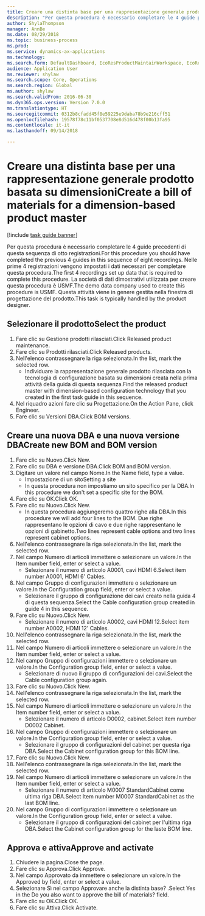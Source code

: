 ```yaml
--- 
title: Creare una distinta base per una rappresentazione generale prodotto basata su dimensioni
description: "Per questa procedura è necessario completare le 4 guide precedenti di questa sequenza di otto registrazioni."
author: ShylaThompson
manager: AnnBe
ms.date: 08/29/2018
ms.topic: business-process
ms.prod: 
ms.service: dynamics-ax-applications
ms.technology: 
ms.search.form: DefaultDashboard, EcoResProductMaintainWorkspace, EcoResProductOpenCasesFormPart, EcoResProductDetailsExtended, BOMConsistOf, BOMTable, InventItemIdLookupSimple, HcmWorkerLookUp
audience: Application User
ms.reviewer: shylaw
ms.search.scope: Core, Operations
ms.search.region: Global
ms.author: shylaw
ms.search.validFrom: 2016-06-30
ms.dyn365.ops.version: Version 7.0.0
ms.translationtype: HT
ms.sourcegitcommit: 0312b8cfadd45f8e59225e9daba78b9e216cff51
ms.openlocfilehash: 19578f78c11bf0537708e8d516d478f00b13fa95
ms.contentlocale: it-it
ms.lasthandoff: 09/14/2018

---
```

# <a name="create-a-bill-of-materials-for-a-dimension-based-product-master"></a><span data-ttu-id="cc794-103">Creare una distinta base per una rappresentazione generale prodotto basata su dimensioni</span><span class="sxs-lookup"><span data-stu-id="cc794-103">Create a bill of materials for a dimension-based product master</span></span>

[!include [task guide banner](../../includes/task-guide-banner.md)]

<span data-ttu-id="cc794-104">Per questa procedura è necessario completare le 4 guide precedenti di questa sequenza di otto registrazioni.</span><span class="sxs-lookup"><span data-stu-id="cc794-104">For this procedure you should have completed the previous 4 guides in this sequence of eight recordings.</span></span> <span data-ttu-id="cc794-105">Nelle prime 4 registrazioni vengono impostati i dati necessari per completare questa procedura.</span><span class="sxs-lookup"><span data-stu-id="cc794-105">The first 4 recordings set up data that is required to complete this procedure.</span></span> <span data-ttu-id="cc794-106">La società di dati dimostrativi utilizzata per creare questa procedura è USMF.</span><span class="sxs-lookup"><span data-stu-id="cc794-106">The demo data company used to create this procedure is USMF.</span></span> <span data-ttu-id="cc794-107">Questa attività viene in genere gestita nella finestra di progettazione del prodotto.</span><span class="sxs-lookup"><span data-stu-id="cc794-107">This task is typically handled by the product designer.</span></span>


## <a name="select-the-product"></a><span data-ttu-id="cc794-108">Selezionare il prodotto</span><span class="sxs-lookup"><span data-stu-id="cc794-108">Select the product</span></span>
1. <span data-ttu-id="cc794-109">Fare clic su Gestione prodotti rilasciati.</span><span class="sxs-lookup"><span data-stu-id="cc794-109">Click Released product maintenance.</span></span>
2. <span data-ttu-id="cc794-110">Fare clic su Prodotti rilasciati.</span><span class="sxs-lookup"><span data-stu-id="cc794-110">Click Released products.</span></span>
3. <span data-ttu-id="cc794-111">Nell'elenco contrassegnare la riga selezionata.</span><span class="sxs-lookup"><span data-stu-id="cc794-111">In the list, mark the selected row.</span></span>
    * <span data-ttu-id="cc794-112">Individuare la rappresentazione generale prodotto rilasciata con la tecnologia di configurazione basata su dimensioni creata nella prima attività della guida di questa sequenza.</span><span class="sxs-lookup"><span data-stu-id="cc794-112">Find the released product master with dimension-based configuration technology that you created in the first task guide in this sequence.</span></span>  
4. <span data-ttu-id="cc794-113">Nel riquadro azioni fare clic su Progettazione.</span><span class="sxs-lookup"><span data-stu-id="cc794-113">On the Action Pane, click Engineer.</span></span>
5. <span data-ttu-id="cc794-114">Fare clic su Versioni DBA.</span><span class="sxs-lookup"><span data-stu-id="cc794-114">Click BOM versions.</span></span>

## <a name="create-new-bom-and-bom-version"></a><span data-ttu-id="cc794-115">Creare una nuova DBA e una nuova versione DBA</span><span class="sxs-lookup"><span data-stu-id="cc794-115">Create new BOM and BOM version</span></span>
1. <span data-ttu-id="cc794-116">Fare clic su Nuovo.</span><span class="sxs-lookup"><span data-stu-id="cc794-116">Click New.</span></span>
2. <span data-ttu-id="cc794-117">Fare clic su DBA e versione DBA.</span><span class="sxs-lookup"><span data-stu-id="cc794-117">Click BOM and BOM version.</span></span>
3. <span data-ttu-id="cc794-118">Digitare un valore nel campo Nome.</span><span class="sxs-lookup"><span data-stu-id="cc794-118">In the Name field, type a value.</span></span>
    * <span data-ttu-id="cc794-119">Impostazione di un sito</span><span class="sxs-lookup"><span data-stu-id="cc794-119">Setting a site</span></span>  
    * <span data-ttu-id="cc794-120">In questa procedura non impostiamo un sito specifico per la DBA.</span><span class="sxs-lookup"><span data-stu-id="cc794-120">In this procedure we don't set a specific site for the BOM.</span></span>  
4. <span data-ttu-id="cc794-121">Fare clic su OK.</span><span class="sxs-lookup"><span data-stu-id="cc794-121">Click OK.</span></span>
5. <span data-ttu-id="cc794-122">Fare clic su Nuovo.</span><span class="sxs-lookup"><span data-stu-id="cc794-122">Click New.</span></span>
    * <span data-ttu-id="cc794-123">In questa procedura aggiungeremo quattro righe alla DBA.</span><span class="sxs-lookup"><span data-stu-id="cc794-123">In this procedure we will add four lines to the BOM.</span></span> <span data-ttu-id="cc794-124">Due righe rappresentano le opzioni di cavo e due righe rappresentano le opzioni di gabinetto.</span><span class="sxs-lookup"><span data-stu-id="cc794-124">Two lines represent cable options and two lines represent cabinet options.</span></span>  
6. <span data-ttu-id="cc794-125">Nell'elenco contrassegnare la riga selezionata.</span><span class="sxs-lookup"><span data-stu-id="cc794-125">In the list, mark the selected row.</span></span>
7. <span data-ttu-id="cc794-126">Nel campo Numero di articoli immettere o selezionare un valore.</span><span class="sxs-lookup"><span data-stu-id="cc794-126">In the Item number field, enter or select a value.</span></span>
    * <span data-ttu-id="cc794-127">Selezionare il numero di articolo A0001, cavi HDMI 6.</span><span class="sxs-lookup"><span data-stu-id="cc794-127">Select item number A0001, HDMI 6' Cables.</span></span>  
8. <span data-ttu-id="cc794-128">Nel campo Gruppo di configurazioni immettere o selezionare un valore.</span><span class="sxs-lookup"><span data-stu-id="cc794-128">In the Configuration group field, enter or select a value.</span></span>
    * <span data-ttu-id="cc794-129">Selezionare il gruppo di configurazione dei cavi creato nella guida 4 di questa sequenza.</span><span class="sxs-lookup"><span data-stu-id="cc794-129">Select the Cable configuration group created in guide 4 in this sequence.</span></span>  
9. <span data-ttu-id="cc794-130">Fare clic su Nuovo.</span><span class="sxs-lookup"><span data-stu-id="cc794-130">Click New.</span></span>
    * <span data-ttu-id="cc794-131">Selezionare il numero di articolo A0002, cavi HDMI 12.</span><span class="sxs-lookup"><span data-stu-id="cc794-131">Select item number A0002, HDMI 12' Cables.</span></span>  
10. <span data-ttu-id="cc794-132">Nell'elenco contrassegnare la riga selezionata.</span><span class="sxs-lookup"><span data-stu-id="cc794-132">In the list, mark the selected row.</span></span>
11. <span data-ttu-id="cc794-133">Nel campo Numero di articoli immettere o selezionare un valore.</span><span class="sxs-lookup"><span data-stu-id="cc794-133">In the Item number field, enter or select a value.</span></span>
12. <span data-ttu-id="cc794-134">Nel campo Gruppo di configurazioni immettere o selezionare un valore.</span><span class="sxs-lookup"><span data-stu-id="cc794-134">In the Configuration group field, enter or select a value.</span></span>
    * <span data-ttu-id="cc794-135">Selezionare di nuovo il gruppo di configurazioni dei cavi.</span><span class="sxs-lookup"><span data-stu-id="cc794-135">Select the Cable configuration group again.</span></span>  
13. <span data-ttu-id="cc794-136">Fare clic su Nuovo.</span><span class="sxs-lookup"><span data-stu-id="cc794-136">Click New.</span></span>
14. <span data-ttu-id="cc794-137">Nell'elenco contrassegnare la riga selezionata.</span><span class="sxs-lookup"><span data-stu-id="cc794-137">In the list, mark the selected row.</span></span>
15. <span data-ttu-id="cc794-138">Nel campo Numero di articoli immettere o selezionare un valore.</span><span class="sxs-lookup"><span data-stu-id="cc794-138">In the Item number field, enter or select a value.</span></span>
    * <span data-ttu-id="cc794-139">Selezionare il numero di articolo D0002, cabinet.</span><span class="sxs-lookup"><span data-stu-id="cc794-139">Select item number D0002 Cabinet.</span></span>  
16. <span data-ttu-id="cc794-140">Nel campo Gruppo di configurazioni immettere o selezionare un valore.</span><span class="sxs-lookup"><span data-stu-id="cc794-140">In the Configuration group field, enter or select a value.</span></span>
    * <span data-ttu-id="cc794-141">Selezionare il gruppo di configurazioni del cabinet per questa riga DBA.</span><span class="sxs-lookup"><span data-stu-id="cc794-141">Select the Cabinet configuration group for this BOM line.</span></span>  
17. <span data-ttu-id="cc794-142">Fare clic su Nuovo.</span><span class="sxs-lookup"><span data-stu-id="cc794-142">Click New.</span></span>
18. <span data-ttu-id="cc794-143">Nell'elenco contrassegnare la riga selezionata.</span><span class="sxs-lookup"><span data-stu-id="cc794-143">In the list, mark the selected row.</span></span>
19. <span data-ttu-id="cc794-144">Nel campo Numero di articoli immettere o selezionare un valore.</span><span class="sxs-lookup"><span data-stu-id="cc794-144">In the Item number field, enter or select a value.</span></span>
    * <span data-ttu-id="cc794-145">Selezionare il numero di articolo M0007 StandardCabinet come ultima riga DBA.</span><span class="sxs-lookup"><span data-stu-id="cc794-145">Select Item number M0007 StandardCabinet as the last BOM line.</span></span>  
20. <span data-ttu-id="cc794-146">Nel campo Gruppo di configurazioni immettere o selezionare un valore.</span><span class="sxs-lookup"><span data-stu-id="cc794-146">In the Configuration group field, enter or select a value.</span></span>
    * <span data-ttu-id="cc794-147">Selezionare il gruppo di configurazioni del cabinet per l'ultima riga DBA.</span><span class="sxs-lookup"><span data-stu-id="cc794-147">Select the Cabinet configuration group for the laste BOM line.</span></span>  

## <a name="approve-and-activate"></a><span data-ttu-id="cc794-148">Approva e attiva</span><span class="sxs-lookup"><span data-stu-id="cc794-148">Approve and activate</span></span>
1. <span data-ttu-id="cc794-149">Chiudere la pagina.</span><span class="sxs-lookup"><span data-stu-id="cc794-149">Close the page.</span></span>
2. <span data-ttu-id="cc794-150">Fare clic su Approva.</span><span class="sxs-lookup"><span data-stu-id="cc794-150">Click Approve.</span></span>
3. <span data-ttu-id="cc794-151">Nel campo Approvato da immettere o selezionare un valore.</span><span class="sxs-lookup"><span data-stu-id="cc794-151">In the Approved by field, enter or select a value.</span></span>
4. <span data-ttu-id="cc794-152">Selezionare Sì nel campo Approvare anche la distinta base? .</span><span class="sxs-lookup"><span data-stu-id="cc794-152">Select Yes in the Do you also want to approve the bill of materials? field.</span></span>
5. <span data-ttu-id="cc794-153">Fare clic su OK.</span><span class="sxs-lookup"><span data-stu-id="cc794-153">Click OK.</span></span>
6. <span data-ttu-id="cc794-154">Fare clic su Attiva.</span><span class="sxs-lookup"><span data-stu-id="cc794-154">Click Activate.</span></span>


